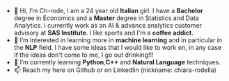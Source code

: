 - 👋 Hi, I’m Ch-rode, I am a 24 year old **Italian** girl. I have a **Bachelor** degree in Economics and a **Master** degree in Statistics and Data Analytics. I currently work as an AI & advance analytics customer advisory at **SAS Institute**. I like sports and I'm a **coffee addict**.
- 👀 I’m interested in learning more in **machine learning** and in particular in the **NLP** field. I have some ideas that I would like to work on, in any case if the ideas don't come to me, I go out drinking!!!
- 🌱 I’m currently learning **Python**,**C++** and **Natural Language** techniques.
- 📫 Reach my here on Github or on Linkedlin (nickname: chiara-rodella)

<!---
Ch-rode/Ch-rode is a ✨ special ✨ repository because its `README.md` (this file) appears on your GitHub profile.
You can click the Preview link to take a look at your changes.
--->
